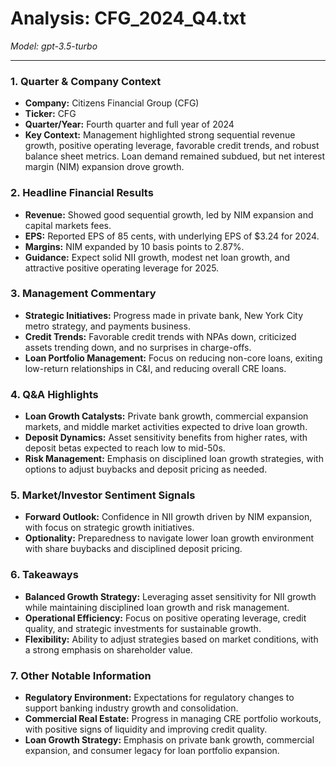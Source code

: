 # Analysis: CFG_2024_Q4.txt

*Model: gpt-3.5-turbo*

---

### 1. Quarter & Company Context
- **Company:** Citizens Financial Group (CFG)
- **Ticker:** CFG
- **Quarter/Year:** Fourth quarter and full year of 2024
- **Key Context:** Management highlighted strong sequential revenue growth, positive operating leverage, favorable credit trends, and robust balance sheet metrics. Loan demand remained subdued, but net interest margin (NIM) expansion drove growth.

### 2. Headline Financial Results
- **Revenue:** Showed good sequential growth, led by NIM expansion and capital markets fees.
- **EPS:** Reported EPS of 85 cents, with underlying EPS of $3.24 for 2024.
- **Margins:** NIM expanded by 10 basis points to 2.87%.
- **Guidance:** Expect solid NII growth, modest net loan growth, and attractive positive operating leverage for 2025.

### 3. Management Commentary
- **Strategic Initiatives:** Progress made in private bank, New York City metro strategy, and payments business.
- **Credit Trends:** Favorable credit trends with NPAs down, criticized assets trending down, and no surprises in charge-offs.
- **Loan Portfolio Management:** Focus on reducing non-core loans, exiting low-return relationships in C&I, and reducing overall CRE loans.

### 4. Q&A Highlights
- **Loan Growth Catalysts:** Private bank growth, commercial expansion markets, and middle market activities expected to drive loan growth.
- **Deposit Dynamics:** Asset sensitivity benefits from higher rates, with deposit betas expected to reach low to mid-50s.
- **Risk Management:** Emphasis on disciplined loan growth strategies, with options to adjust buybacks and deposit pricing as needed.

### 5. Market/Investor Sentiment Signals
- **Forward Outlook:** Confidence in NII growth driven by NIM expansion, with focus on strategic growth initiatives.
- **Optionality:** Preparedness to navigate lower loan growth environment with share buybacks and disciplined deposit pricing.

### 6. Takeaways
- **Balanced Growth Strategy:** Leveraging asset sensitivity for NII growth while maintaining disciplined loan growth and risk management.
- **Operational Efficiency:** Focus on positive operating leverage, credit quality, and strategic investments for sustainable growth.
- **Flexibility:** Ability to adjust strategies based on market conditions, with a strong emphasis on shareholder value.

### 7. Other Notable Information
- **Regulatory Environment:** Expectations for regulatory changes to support banking industry growth and consolidation.
- **Commercial Real Estate:** Progress in managing CRE portfolio workouts, with positive signs of liquidity and improving credit quality.
- **Loan Growth Strategy:** Emphasis on private bank growth, commercial expansion, and consumer legacy for loan portfolio expansion.